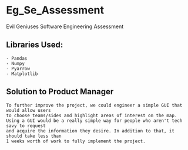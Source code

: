 # Eg_Se_Assessment
Evil Geniuses Software Engineering Assessment


## Libraries Used:
    - Pandas
    - Numpy
    - Pyarrow
    - Matplotlib
## Solution to Product Manager
    To further improve the project, we could engineer a simple GUI that would allow users 
    to choose teams/sides and highlight areas of interest on the map. 
    Using a GUI would be a really simple way for people who aren't tech savy to request 
    and acquire the information they desire. In addition to that, it should take less than 
    1 weeks worth of work to fully implement the project.
